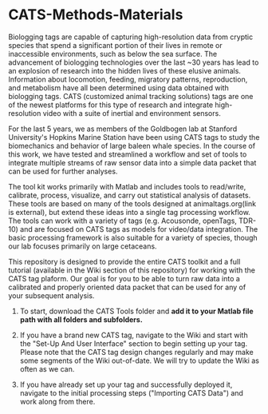 # CATS-Methods-Materials

Biologging tags are capable of capturing high-resolution data from cryptic species that spend a significant portion of their lives in remote or inaccessible environments, such as below the sea surface. The advancement of biologging technologies over the last ~30 years has lead to an explosion of research into the hidden lives of these elusive animals. Information about locomotion, feeding, migratory patterns, reproduction, and metabolism have all been determined using data obtained with biologging tags. CATS (customized animal tracking solutions) tags are one of the newest platforms for this type of research and integrate high-resolution video with a suite of inertial and environment sensors.

For the last 5 years, we as members of the Goldbogen lab at Stanford University's Hopkins Marine Station have been using CATS tags to study the biomechanics and behavior of large baleen whale species. In the course of this work, we have tested and streamlined a workflow and set of tools to integrate multiple streams of raw sensor data into a simple data packet that can be used for further analyses.

The tool kit works primarily with Matlab and includes tools to read/write, calibrate, process, visualize, and carry out statistical analysis of datasets. These tools are based on many of the tools designed at animaltags.org(link is external), but extend these ideas into a single tag processing workflow. The tools can work with a variety of tags (e.g. Acousonde, openTags, TDR-10) and are focused on CATS tags as models for video/data integration. The basic processing framework is also suitable for a variety of species, though our lab focuses primarily on large cetaceans.

This repository is designed to provide the entire CATS toolkit and a full tutorial (available in the Wiki section of this repository) for working with the CATS tag plaform. Our goal is for you to be able to turn raw data into a calibrated and properly oriented data packet that can be used for any of your subsequent analysis.

1) To start, download the CATS Tools folder and **add it to your Matlab file path with all folders and subfolders.**

2) If you have a brand new CATS tag, navigate to the Wiki and start with the "Set-Up And User Interface" section to begin setting up your tag. Please note that the CATS tag design changes regularly and may make some segments of the Wiki out-of-date. We will try to update the Wiki as often as we can.

3) If you have already set up your tag and successfully deployed it, navigate to the initial processing steps ("Importing CATS Data") and work along from there.
